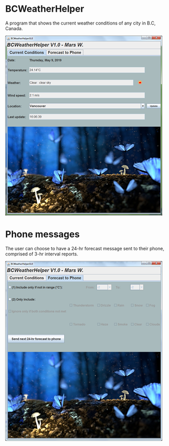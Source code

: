 # BCWeatherHelper

A program that shows the current weather conditions of any city in B.C, Canada.

![Main](Main.PNG)

# Phone messages

The user can choose to have a 24-hr forecast message sent to their phone, comprised of 3-hr interval reports.

![Phone messages](Phone.png)
